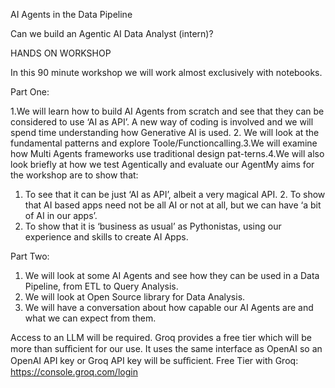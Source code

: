 AI Agents in the Data Pipeline

Can we build an Agentic AI Data Analyst (intern)?

HANDS ON WORKSHOP

In this 90 minute workshop we will work almost exclusively with notebooks.

Part One:

1.We will learn how to build AI Agents from scratch and see that they can be considered to use ‘AI as API’. A new way of coding is involved and we will spend time understanding how Generative AI is used.
2. We will look at the fundamental patterns and explore Toole/Functioncalling.3.We will examine how Multi Agents frameworks use traditional design pat-terns.4.We will also look briefly at how we test Agentically and evaluate our AgentMy aims for the workshop are to show that: 
1. To see that it can be just ‘AI as API’, albeit a very magical API. 2. To show that AI based apps need not be all AI or not at all, but we can have ‘a bit of AI in our apps’. 
3. To show that it is ‘business as usual’ as Pythonistas, using our experience and skills to create AI Apps.

Part Two:

1. We will look at some AI Agents and see how they can be used in a Data Pipeline, from ETL to Query Analysis.
2. We will look at Open Source library for Data Analysis.
3. We will have a conversation about how capable our AI Agents are and what we can expect from them.

Access to an LLM will be required. 
Groq provides a free tier which will be more than suﬀicient for our use. It uses the same interface as OpenAI so an OpenAI API key or Groq API key will be suﬀicient. 
Free Tier with Groq: https://console.groq.com/login
